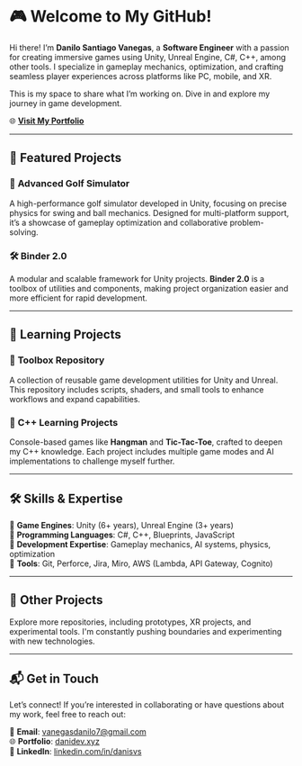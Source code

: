 # 🎮 Welcome to My GitHub!  

Hi there! I’m **Danilo Santiago Vanegas**, a **Software Engineer** with a passion for creating immersive games using Unity, Unreal Engine, C#, C++, among other tools. I specialize in gameplay mechanics, optimization, and crafting seamless player experiences across platforms like PC, mobile, and XR.  

This is my space to share what I’m working on. Dive in and explore my journey in game development.  

🌐 **[Visit My Portfolio](https://danidev.xyz)**  

---

## 🚀 Featured Projects  

### 🌟 **Advanced Golf Simulator**  
A high-performance golf simulator developed in Unity, focusing on precise physics for swing and ball mechanics. Designed for multi-platform support, it’s a showcase of gameplay optimization and collaborative problem-solving.  

### 🛠️ **Binder 2.0**  
A modular and scalable framework for Unity projects. **Binder 2.0** is a toolbox of utilities and components, making project organization easier and more efficient for rapid development.  

---

## 🧠 Learning Projects  

### 🧰 **Toolbox Repository**  
A collection of reusable game development utilities for Unity and Unreal. This repository includes scripts, shaders, and small tools to enhance workflows and expand capabilities.  

### 📓 **C++ Learning Projects**  
Console-based games like **Hangman** and **Tic-Tac-Toe**, crafted to deepen my C++ knowledge. Each project includes multiple game modes and AI implementations to challenge myself further.  

---

## 🛠️ Skills & Expertise  

🔹 **Game Engines**: Unity (6+ years), Unreal Engine (3+ years)  
🔹 **Programming Languages**: C#, C++, Blueprints, JavaScript  
🔹 **Development Expertise**: Gameplay mechanics, AI systems, physics, optimization  
🔹 **Tools**: Git, Perforce, Jira, Miro, AWS (Lambda, API Gateway, Cognito)  

---

## 🌟 Other Projects  

Explore more repositories, including prototypes, XR projects, and experimental tools. I'm constantly pushing boundaries and experimenting with new technologies.  

---

## 📬 Get in Touch  

Let’s connect! If you’re interested in collaborating or have questions about my work, feel free to reach out:  

📧 **Email**: [vanegasdanilo7@gmail.com](mailto:vanegasdanilo7@gmail.com)  
🌐 **Portfolio**: [danidev.xyz](https://danilovanegas.xyz)  
🔗 **LinkedIn**: [linkedin.com/in/danisvs](https://linkedin.com/in/danisvs)  
